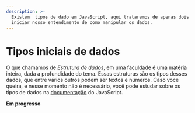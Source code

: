 ```yaml
---
description: >-
  Existem  tipos de dado em JavaScript, aqui trataremos de apenas dois para
  iniciar nosso entendimento de como manipular os dados.
---
```


# Tipos iniciais de dados

O que chamamos de _Estrutura de dados_, em uma faculdade é uma matéria inteira, dada a profundidade do tema. Essas estruturas são os tipos desses dados, que entre vários outros podem ser textos e números. Caso você queira, e nesse momento não é necessário, você pode estudar sobre os tipos de dados na [documentação](https://developer.mozilla.org/pt-BR/docs/Web/JavaScript/Data\_structures) do JavaScript.

**Em progresso**
